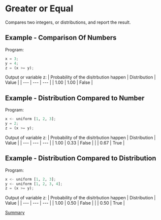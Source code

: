 # Greater or Equal

Compares two integers, or distributions, and report the result.

## Example - Comparison Of Numbers

Program:
```python
x = 3;
y = 4;
z = (x >= y);
```

Output or variable z:
| Probability of the disitrbution happen | Distribution | Value | 
| --- | --- | --- |
| 1.00 | 1.00 | False |

## Example - Distribution Compared to Number
Program:
```python
x <- uniform [1, 2, 3];
y = 2;
z = (x >= y);
```

Output of variable z:
| Probability of the disitrbution happen | Distribution | Value | 
| --- | --- | --- |
| 1.00 | 0.33 | False |
| | 0.67 | True |

## Example - Distribution Compared to Distribution
Program:
```python
x <- uniform [1, 2, 3];
y <- uniform [1, 2, 3, 4];
z = (x >= y);
```

Output of variable z:
| Probability of the disitrbution happen | Distribution | Value | 
| --- | --- | --- |
| 1.00 | 0.50 | False |
| | 0.50 | True |

[Summary](https://github.com/gleisonsdm/Kuifje-Documentation)
